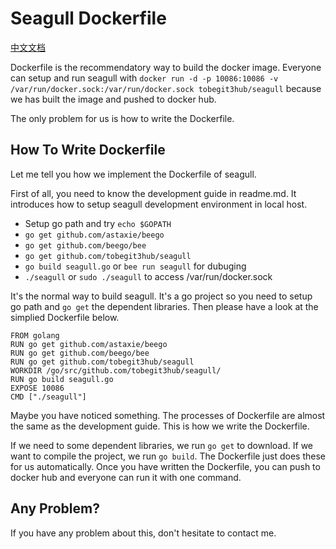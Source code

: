 
# Seagull Dockerfile

[中文文档](2014-10-20-seagull-dockerfile-zh.md)

Dockerfile is the recommendatory way to build the docker image. Everyone can setup and run seagull with `docker run -d -p 10086:10086 -v /var/run/docker.sock:/var/run/docker.sock tobegit3hub/seagull` because we has built the image and pushed to docker hub.

The only problem for us is how to write the Dockerfile.

## How To Write Dockerfile

Let me tell you how we implement the Dockerfile of seagull.

First of all, you need to know the development guide in readme.md. It introduces how to setup seagull development environment in local host.

* Setup go path and try `echo $GOPATH`
* `go get github.com/astaxie/beego`
* `go get github.com/beego/bee`
* `go get github.com/tobegit3hub/seagull`
* `go build seagull.go` or `bee run seagull` for dubuging
* `./seagull` or `sudo ./seagull` to access /var/run/docker.sock

It's the normal way to build seagull. It's a go project so you need to setup go path and `go get` the dependent libraries. Then please have a look at the simplied Dockerfile below.

```
FROM golang
RUN go get github.com/astaxie/beego
RUN go get github.com/beego/bee
RUN go get github.com/tobegit3hub/seagull
WORKDIR /go/src/github.com/tobegit3hub/seagull/
RUN go build seagull.go
EXPOSE 10086
CMD ["./seagull"]
```

Maybe you have noticed something. The processes of Dockerfile are almost the same as the development guide. This is how we write the Dockerfile.

If we need to some dependent libraries, we run `go get` to download. If we want to compile the project, we run `go build`. The Dockerfile just does these for us automatically. Once you have written the Dockerfile, you can push to docker hub and everyone can run it with one command.

## Any Problem?

If you have any problem about this, don't hesitate to contact me.
